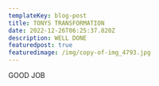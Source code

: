 ```yaml
---
templateKey: blog-post
title: TONYS TRANSFORMATION
date: 2022-12-26T06:25:37.820Z
description: WELL DONE
featuredpost: true
featuredimage: /img/copy-of-img_4793.jpg
---
```

G﻿OOD JOB
